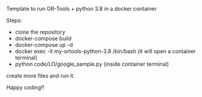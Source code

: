 Template to run OR-Tools + python 3.8 in a docker container

Steps:

- clone the repository
- docker-compose build
- docker-compose up -d
- docker exec -it my-ortools-python-3.8 /bin/bash (it will open a container terminal)
- python code/LO/google_sample.py (inside container terminal)

create more files and run it.

Happy coding!!